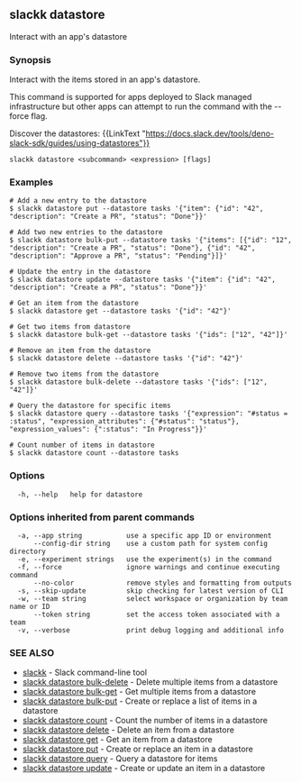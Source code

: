 ## slackk datastore

Interact with an app's datastore

### Synopsis

Interact with the items stored in an app's datastore.

This command is supported for apps deployed to Slack managed infrastructure but
other apps can attempt to run the command with the --force flag.

Discover the datastores: {{LinkText "https://docs.slack.dev/tools/deno-slack-sdk/guides/using-datastores"}}

```
slackk datastore <subcommand> <expression> [flags]
```

### Examples

```
# Add a new entry to the datastore
$ slackk datastore put --datastore tasks '{"item": {"id": "42", "description": "Create a PR", "status": "Done"}}'

# Add two new entries to the datastore
$ slackk datastore bulk-put --datastore tasks '{"items": [{"id": "12", "description": "Create a PR", "status": "Done"}, {"id": "42", "description": "Approve a PR", "status": "Pending"}]}'

# Update the entry in the datastore
$ slackk datastore update --datastore tasks '{"item": {"id": "42", "description": "Create a PR", "status": "Done"}}'

# Get an item from the datastore
$ slackk datastore get --datastore tasks '{"id": "42"}'

# Get two items from datastore
$ slackk datastore bulk-get --datastore tasks '{"ids": ["12", "42"]}'

# Remove an item from the datastore
$ slackk datastore delete --datastore tasks '{"id": "42"}'

# Remove two items from the datastore
$ slackk datastore bulk-delete --datastore tasks '{"ids": ["12", "42"]}'

# Query the datastore for specific items
$ slackk datastore query --datastore tasks '{"expression": "#status = :status", "expression_attributes": {"#status": "status"}, "expression_values": {":status": "In Progress"}}'

# Count number of items in datastore
$ slackk datastore count --datastore tasks
```

### Options

```
  -h, --help   help for datastore
```

### Options inherited from parent commands

```
  -a, --app string           use a specific app ID or environment
      --config-dir string    use a custom path for system config directory
  -e, --experiment strings   use the experiment(s) in the command
  -f, --force                ignore warnings and continue executing command
      --no-color             remove styles and formatting from outputs
  -s, --skip-update          skip checking for latest version of CLI
  -w, --team string          select workspace or organization by team name or ID
      --token string         set the access token associated with a team
  -v, --verbose              print debug logging and additional info
```

### SEE ALSO

* [slackk](slackk.md)	 - Slack command-line tool
* [slackk datastore bulk-delete](slackk_datastore_bulk-delete.md)	 - Delete multiple items from a datastore
* [slackk datastore bulk-get](slackk_datastore_bulk-get.md)	 - Get multiple items from a datastore
* [slackk datastore bulk-put](slackk_datastore_bulk-put.md)	 - Create or replace a list of items in a datastore
* [slackk datastore count](slackk_datastore_count.md)	 - Count the number of items in a datastore
* [slackk datastore delete](slackk_datastore_delete.md)	 - Delete an item from a datastore
* [slackk datastore get](slackk_datastore_get.md)	 - Get an item from a datastore
* [slackk datastore put](slackk_datastore_put.md)	 - Create or replace an item in a datastore
* [slackk datastore query](slackk_datastore_query.md)	 - Query a datastore for items
* [slackk datastore update](slackk_datastore_update.md)	 - Create or update an item in a datastore

